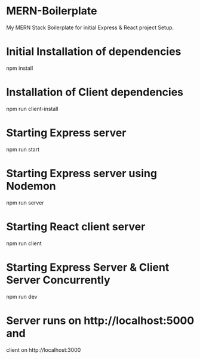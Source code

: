# MERN-Boilerplate
My MERN Stack Boilerplate for initial Express & React project Setup.

# Initial Installation of dependencies 
npm install

# Installation of Client dependencies 
npm run client-install

# Starting Express server
npm run start

# Starting Express server using Nodemon
npm run server

# Starting React client server
npm run client

# Starting Express Server & Client Server Concurrently
npm run dev

# Server runs on http://localhost:5000 and 
client on http://localhost:3000
